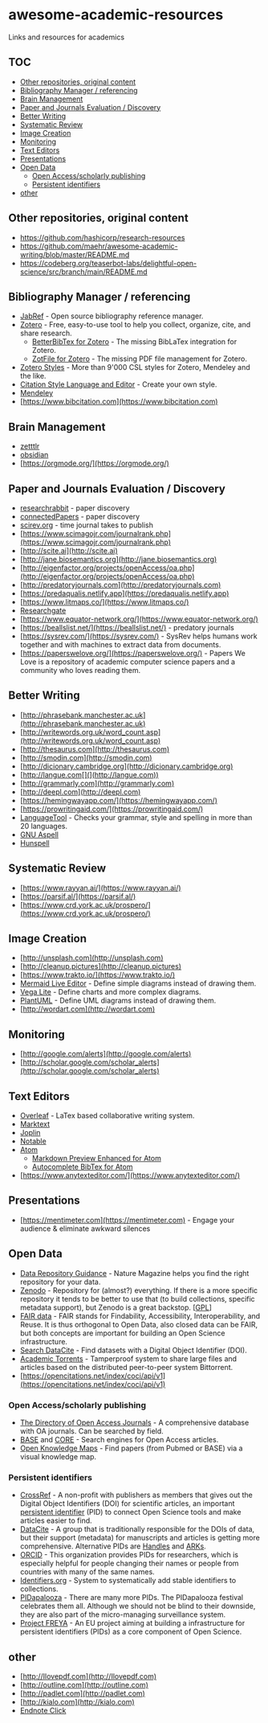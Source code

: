 # awesome-academic-resources
Links and resources for academics

## TOC
  - [Other repositories, original content](#other-repositories-original-content)
  - [Bibliography Manager / referencing](#bibliography-manager--referencing)
  - [Brain Management](#brain-management)
  - [Paper and Journals Evaluation / Discovery](#paper-and-journals-evaluation--discovery)
  - [Better Writing](#better-writing)
  - [Systematic Review](#systematic-review)
  - [Image Creation](#image-creation)
  - [Monitoring](#monitoring)
  - [Text Editors](#text-editors)
  - [Presentations](#presentations)
  - [Open Data](#open-data)
    - [Open Access/scholarly publishing](#open-accessscholarly-publishing)
    - [Persistent identifiers](#persistent-identifiers)
  - [other](#other)
## Other repositories, original content

- https://github.com/hashicorp/research-resources
- https://github.com/maehr/awesome-academic-writing/blob/master/README.md
- https://codeberg.org/teaserbot-labs/delightful-open-science/src/branch/main/README.md 


## Bibliography Manager / referencing

- [JabRef](https://www.jabref.org/) - Open source bibliography reference manager.
- [Zotero](https://www.zotero.org/) - Free, easy-to-use tool to help you collect, organize, cite, and share research.
  - [BetterBibTex for Zotero](https://retorque.re/zotero-better-bibtex/) - The missing BibLaTex integration for Zotero.
  - [ZotFile for Zotero](http://zotfile.com/) - The missing PDF file management for Zotero.
- [Zotero Styles](https://www.zotero.org/styles) - More than 9'000 CSL styles for Zotero, Mendeley and the like.
- [Citation Style Language and Editor](https://github.com/citation-style-language/csl-editor) - Create your own style.
- [Mendeley](https://www.mendeley.com/)
- [https://www.bibcitation.com](https://www.bibcitation.com)

## Brain Management

- [zetttlr](https://www.zettlr.com/)  
- [obsidian](https://obsidian.md/)    
- [https://orgmode.org/](https://orgmode.org/)

## Paper and Journals Evaluation / Discovery

- [researchrabbit](https://www.researchrabbit.ai/) - paper discovery
- [connectedPapers](http://connectedapapers.com)  - paper discovery
- [scirev.org](http://scirev.org) - time journal takes to publish  
- [https://www.scimagojr.com/journalrank.php](https://www.scimagojr.com/journalrank.php)  
- [http://scite.ai](http://scite.ai)  
- [http://jane.biosemantics.org](http://jane.biosemantics.org)  
- [http://eigenfactor.org/projects/openAccess/oa.php](http://eigenfactor.org/projects/openAccess/oa.php)  
- [http://predatoryjournals.com](http://predatoryjournals.com)  
- [https://predaqualis.netlify.app](https://predaqualis.netlify.app)  
- [https://www.litmaps.co/](https://www.litmaps.co/)  
- [Researchgate](https://www.researchgate.net/)
- [https://www.equator-network.org/](https://www.equator-network.org/)
- [https://beallslist.net/](https://beallslist.net/) - predatory journals
- [https://sysrev.com/](https://sysrev.com/) - SysRev helps humans work together and with machines to extract data from documents.
- [https://paperswelove.org/](https://paperswelove.org/) - Papers We Love is a repository of academic computer science papers and a community who loves reading them.
## Better Writing

- [http://phrasebank.manchester.ac.uk](http://phrasebank.manchester.ac.uk)
- [http://writewords.org.uk/word_count.asp](http://writewords.org.uk/word_count.asp)  
- [http://thesaurus.com](http://thesaurus.com)
- [http://smodin.com](http://smodin.com)
- [http://dicionary.cambridge.org](http://dicionary.cambridge.org)
- [http://langue.com[](](http://langue.com))
- [http://grammarly.com](http://grammarly.com)  
- [http://deepl.com](http://deepl.com)
- [https://hemingwayapp.com/](https://hemingwayapp.com/)  
- [https://prowritingaid.com/](https://prowritingaid.com/)  
- [LanguageTool](https://languagetool.org/) - Checks your grammar, style and spelling in more than 20 languages.
- [GNU Aspell](http://aspell.net/)
- [Hunspell](http://hunspell.github.io/)

## Systematic Review
- [https://www.rayyan.ai/](https://www.rayyan.ai/)
- [https://parsif.al/](https://parsif.al/)
- [https://www.crd.york.ac.uk/prospero/](https://www.crd.york.ac.uk/prospero/)
 
## Image Creation
- [http://unsplash.com](http://unsplash.com)
- [http://cleanup.pictures](http://cleanup.pictures)
- [https://www.trakto.io/](https://www.trakto.io/)
- [Mermaid Live Editor](https://mermaid-js.github.io/mermaid-live-editor/) - Define simple diagrams instead of drawing them.
- [Vega Lite](https://vega.github.io/vega-lite/examples/) - Define charts and more complex diagrams.
- [PlantUML](https://plantuml.com/) - Define UML diagrams instead of drawing them.
- [http://wordart.com](http://wordart.com)
## Monitoring

- [http://google.com/alerts](http://google.com/alerts)
- [http://scholar.google.com/scholar_alerts](http://scholar.google.com/scholar_alerts)

## Text Editors

- [Overleaf](https://www.overleaf.com/) - LaTex based collaborative writing system.
- [Marktext](https://marktext.app/)
- [Joplin](https://joplinapp.org/)
- [Notable](https://github.com/notable/notable)
- [Atom](https://atom.io)
  - [Markdown Preview Enhanced for Atom](https://github.com/shd101wyy/markdown-preview-enhanced)
  - [Autocomplete BibTex for Atom](https://github.com/apcshields/autocomplete-bibtex)
- [https://www.anytexteditor.com/](https://www.anytexteditor.com/)

## Presentations
- [https://mentimeter.com](https://mentimeter.com) - Engage your audience & eliminate awkward silences

## Open Data
- [Data Repository Guidance](https://www.nature.com/sdata/policies/repositories) - Nature Magazine helps you find the right repository for your data.
- [Zenodo](https://zenodo.org/) - Repository for (almost?) everything. If there is a more specific repository it tends to be better to use that (to build collections, specific metadata support), but Zenodo is a great backstop. [[GPL](https://github.com/zenodo)] 
- [FAIR data](https://www.go-fair.org/) - FAIR stands for Findability, Accessibility, Interoperability, and Reuse. It is thus orthogonal to Open Data, also closed data can be FAIR, but both concepts are important for building an Open Science infrastructure.
- [Search DataCite](https://search.datacite.org/) - Find datasets with a Digital Object Identifier (DOI).
- [Academic Torrents](https://academictorrents.com/) - Tamperproof system to share large files and articles based on the distributed peer-to-peer system Bittorrent.
- [https://opencitations.net/index/coci/api/v1](https://opencitations.net/index/coci/api/v1)

### Open Access/scholarly publishing
- [The Directory of Open Access Journals](https://doaj.org/) - A comprehensive database with OA journals. Can be searched by field.
- [BASE](https://www.base-search.net/) and [CORE](https://core.ac.uk/) - Search engines for Open Access articles. 
- [Open Knowledge Maps](https://openknowledgemaps.org/) - Find papers (from Pubmed or BASE) via a visual knowledge map.


### Persistent identifiers
- [CrossRef](https://www.crossref.org/) - A non-profit with publishers as members that gives out the Digital Object Identifiers (DOI) for scientific articles, an important [persistent identifier](https://www.project-freya.eu/) (PID) to connect Open Science tools and make articles easier to find.
- [DataCite](https://datacite.org/) - A group that is traditionally responsible for the DOIs of data, but their support (metadata) for manuscripts and articles is getting more comprehensive. Alternative PIDs are [Handles](https://en.wikipedia.org/wiki/Handle_System) and [ARKs](https://arks.org/).
- [ORCID](https://orcid.org/) - This organization provides PIDs for researchers, which is especially helpful for people changing their names or people from countries with many of the same names.
- [Identifiers.org](https://identifiers.org/) - System to systematically add stable identifiers to collections.
- [PIDapalooza](https://www.pidapalooza.org/) - There are many more PIDs. The PIDapalooza festival celebrates them all. Although we should not be blind to their downside, they are also part of the micro-managing surveillance system.
- [Project FREYA](https://www.project-freya.eu/) - An EU project aiming at building a infrastructure for persistent identifiers (PIDs) as a core component of Open Science.

## other

- [http://Ilovepdf.com](http://Ilovepdf.com) 
- [http://outline.com](http://outline.com)
- [http://padlet.com](http://padlet.com) 
- [http://kialo.com](http://kialo.com)
- [Endnote Click](https://chrome.google.com/webstore/detail/endnote-click-formerly-ko/fjgncogppolhfdpijihbpfmeohpaadpc)
